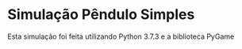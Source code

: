 # Simulação Pêndulo Simples 


Esta simulação foi feita utilizando Python 3.7.3 e a biblioteca PyGame
